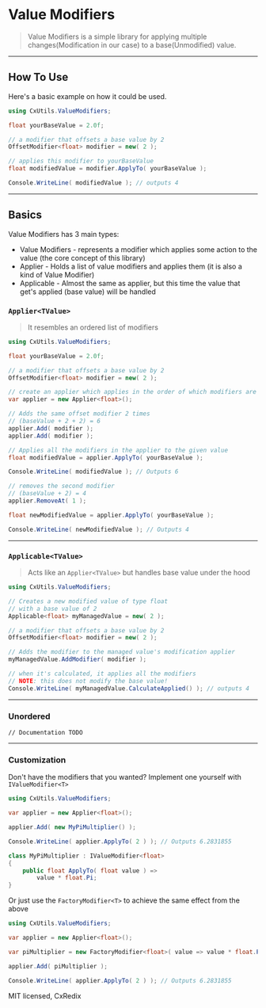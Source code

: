 ﻿# Value Modifiers

> Value Modifiers is a simple library for applying multiple changes(Modification in our case) to a base(Unmodified)
> value.

---

## How To Use

Here's a basic example on how it could be used.

```csharp
using CxUtils.ValueModifiers;

float yourBaseValue = 2.0f;

// a modifier that offsets a base value by 2
OffsetModifier<float> modifier = new( 2 );

// applies this modifier to yourBaseValue
float modifiedValue = modifier.ApplyTo( yourBaseValue );

Console.WriteLine( modifiedValue ); // outputs 4
```

---

## Basics

Value Modifiers has 3 main types:

- Value Modifiers - represents a modifier which applies some action to the value (the core concept of this library)
- Applier - Holds a list of value modifiers and applies them (it is also a kind of Value Modifier)
- Applicable - Almost the same as applier, but this time the value that get's applied (base value) will be handled

### `Applier<TValue>`

> It resembles an ordered list of modifiers

```csharp
using CxUtils.ValueModifiers;

float yourBaseValue = 2.0f;

// a modifier that offsets a base value by 2
OffsetModifier<float> modifier = new( 2 );

// create an applier which applies in the order of which modifiers are added
var applier = new Applier<float>();

// Adds the same offset modifier 2 times
// (baseValue + 2 + 2) = 6
applier.Add( modifier );
applier.Add( modifier );

// Applies all the modifiers in the applier to the given value
float modifiedValue = applier.ApplyTo( yourBaseValue );

Console.WriteLine( modifiedValue ); // Outputs 6

// removes the second modifier
// (baseValue + 2) = 4
applier.RemoveAt( 1 );

float newModifiedValue = applier.ApplyTo( yourBaseValue );

Console.WriteLine( newModifiedValue ); // Outputs 4
```

---

### `Applicable<TValue>`

> Acts like an `Applier<TValue>` but handles base value under the hood

```csharp
using CxUtils.ValueModifiers;

// Creates a new modified value of type float
// with a base value of 2
Applicable<float> myManagedValue = new( 2 );

// a modifier that offsets a base value by 2
OffsetModifier<float> modifier = new( 2 );

// Adds the modifier to the managed value's modification applier
myManagedValue.AddModifier( modifier );

// when it's calculated, it applies all the modifiers
// NOTE: this does not modify the base value!
Console.WriteLine( myManagedValue.CalculateApplied() ); // outputs 4
```

---

### Unordered

    // Documentation TODO

---

### Customization

Don't have the modifiers that you wanted? Implement one yourself with `IValueModifier<T>`

```csharp
using CxUtils.ValueModifiers;

var applier = new Applier<float>();

applier.Add( new MyPiMultiplier() );

Console.WriteLine( applier.ApplyTo( 2 ) ); // Outputs 6.2831855

class MyPiMultiplier : IValueModifier<float>
{
    public float ApplyTo( float value ) =>
        value * float.Pi;
}
```

Or just use the `FactoryModifier<T>` to achieve the same effect from the above

```csharp
using CxUtils.ValueModifiers;

var applier = new Applier<float>();

var piMultiplier = new FactoryModifier<float>( value => value * float.Pi );

applier.Add( piMultiplier );

Console.WriteLine( applier.ApplyTo( 2 ) ); // Outputs 6.2831855
```

MIT licensed, CxRedix
